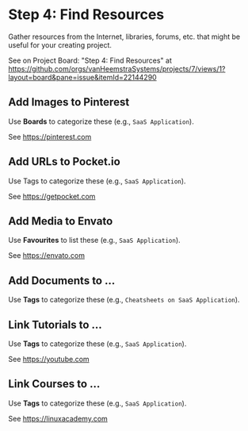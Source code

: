# Step 4: Find Resources

Gather resources from the Internet, libraries, forums, etc. that might be useful for your creating project.

See on Project Board: "Step 4: Find Resources" at https://github.com/orgs/vanHeemstraSystems/projects/7/views/1?layout=board&pane=issue&itemId=22144290

## Add Images to Pinterest

Use **Boards** to categorize these (e.g., ```SaaS Application```).

See https://pinterest.com

## Add URLs to Pocket.io

Use Tags to categorize these (e.g., ```SaaS Application```).

See https://getpocket.com

## Add Media to Envato

Use **Favourites** to list these (e.g., ```SaaS Application```).

See https://envato.com

## Add Documents to ...

Use **Tags** to categorize these (e.g., ```Cheatsheets on SaaS Application```).

## Link Tutorials to ...

Use **Tags** to categorize these (e.g., ```SaaS Application```).

See https://youtube.com

## Link Courses to ...

Use **Tags** to categorize these (e.g., ```SaaS Application```).

See https://linuxacademy.com
